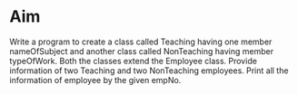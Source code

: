 # Aim
<p>
   Write a program to create a class called Teaching having one member nameOfSubject and 
another class called NonTeaching having member typeOfWork. Both the classes extend the 
Employee class. Provide information of two Teaching and two NonTeaching employees. Print 
all the information of employee by the given empNo. 
</p>
